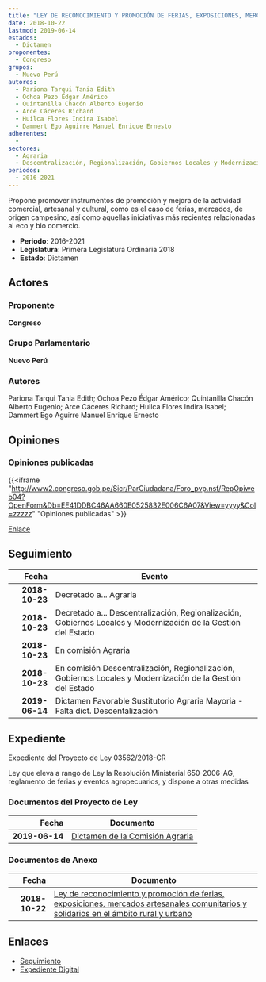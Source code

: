 ```yaml
---
title: "LEY DE RECONOCIMIENTO Y PROMOCIÓN DE FERIAS, EXPOSICIONES, MERCADOS ARTESANALES COMUNITARIOS Y SOLIDARIOS EN EL ÁMBITO RURAL Y URBANO"
date: 2018-10-22
lastmod: 2019-06-14
estados: 
  - Dictamen
proponentes: 
  - Congreso
grupos: 
  - Nuevo Perú
autores: 
  - Pariona Tarqui Tania Edith
  - Ochoa Pezo Édgar Américo
  - Quintanilla Chacón Alberto Eugenio
  - Arce Cáceres Richard
  - Huilca Flores Indira Isabel
  - Dammert Ego Aguirre Manuel Enrique Ernesto
adherentes: 
  - 
sectores: 
  - Agraria
  - Descentralización, Regionalización, Gobiernos Locales y Modernización de la Gestión del Estado
periodos: 
  - 2016-2021
---
```


Propone promover instrumentos de promoción y mejora de la actividad comercial, artesanal y cultural, como es el caso de ferias, mercados, de origen campesino, así como aquellas iniciativas más recientes relacionadas al eco y bio comercio.

- **Periodo**: 2016-2021
- **Legislatura**: Primera Legislatura Ordinaria 2018
- **Estado**: Dictamen

## Actores

### Proponente

**Congreso**

### Grupo Parlamentario

**Nuevo Perú**

### Autores

Pariona Tarqui Tania Edith; Ochoa Pezo Édgar Américo; Quintanilla Chacón Alberto Eugenio; Arce Cáceres Richard; Huilca Flores Indira Isabel; Dammert Ego Aguirre Manuel Enrique Ernesto


## Opiniones

### Opiniones publicadas

{{<iframe "http://www2.congreso.gob.pe/Sicr/ParCiudadana/Foro_pvp.nsf/RepOpiweb04?OpenForm&Db=EE41DDBC46AA660E0525832E006C6A07&View=yyyy&Col=zzzzz" "Opiniones publicadas" >}}

[Enlace](http://www2.congreso.gob.pe/Sicr/ParCiudadana/Foro_pvp.nsf/RepOpiweb04?OpenForm&Db=EE41DDBC46AA660E0525832E006C6A07&View=yyyy&Col=zzzzz)

## Seguimiento

| Fecha | Evento |
|------:|--------|
| **2018-10-23** | Decretado a... Agraria|
| **2018-10-23** | Decretado a... Descentralización, Regionalización, Gobiernos Locales y Modernización de la Gestión del Estado|
| **2018-10-23** | En comisión Agraria|
| **2018-10-23** | En comisión Descentralización, Regionalización, Gobiernos Locales y Modernización de la Gestión del Estado|
| **2019-06-14** | Dictamen Favorable Sustitutorio Agraria Mayoria - Falta dict. Descentalización|


## Expediente

Expediente del Proyecto de Ley 03562/2018-CR

Ley que eleva a rango de Ley la Resolución Ministerial 650-2006-AG, reglamento de ferias y eventos agropecuarios, y dispone a otras medidas


### Documentos del Proyecto de Ley

| Fecha | Documento |
|------:|--------|
| **2019-06-14** | [Dictamen de la Comisión Agraria](http://www.leyes.congreso.gob.pe/Documentos/2016_2021/Dictamenes/Proyectos_de_Ley/03562DC01MAY20190614.pdf) |

### Documentos de Anexo

| Fecha | Documento |
|------:|--------|
| **2018-10-22** | [Ley de reconocimiento y promoción de ferias, exposiciones, mercados artesanales comunitarios y solidarios en el ámbito rural y urbano](http://www.leyes.congreso.gob.pe/Documentos/2016_2021/Proyectos_de_Ley_y_de_Resoluciones_Legislativas/PL0356220181022..pdf) |

## Enlaces 

- [Seguimiento](http://www2.congreso.gob.pe/Sicr/TraDocEstProc/CLProLey2016.nsf/f7fff46988ca05b1052578e100829cc7/b46ca56d7cfc8d8d0525832e006abb39?OpenDocument)
- [Expediente Digital](http://www2.congreso.gob.pe/Sicr/TraDocEstProc/CLProLey2016.nsf/f7fff46988ca05b1052578e100829cc7/b46ca56d7cfc8d8d0525832e006abb39?OpenDocument&Click=05257FB7005EB655.eb71d0cf91d8294e05256cdf006b5706/$Body/0.1C6C)
